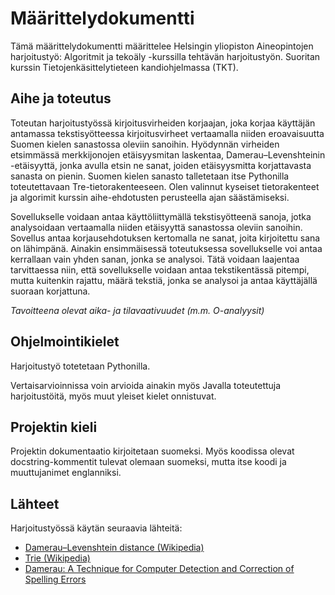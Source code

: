 # Määrittelydokumentti
Tämä määrittelydokumentti määrittelee Helsingin yliopiston Aineopintojen harjoitustyö: Algoritmit ja tekoäly -kurssilla tehtävän harjoitustyön. Suoritan kurssin Tietojenkäsittelytieteen kandiohjelmassa (TKT).

## Aihe ja toteutus
Toteutan harjoitustyössä kirjoitusvirheiden korjaajan, joka korjaa käyttäjän antamassa tekstisyötteessa kirjoitusvirheet vertaamalla niiden eroavaisuutta Suomen kielen sanastossa oleviin sanoihin. Hyödynnän virheiden etsimmässä merkkijonojen etäisyysmitan laskentaa, Damerau–Levenshteinin -etäisyyttä, jonka avulla etsin ne sanat, joiden etäisyysmitta korjattavasta sanasta on pienin. Suomen kielen sanasto talletetaan itse Pythonilla toteutettavaan Tre-tietorakenteeseen. Olen valinnut kyseiset tietorakenteet ja algorimit kurssin aihe-ehdotusten perusteella ajan säästämiseksi.

Sovellukselle voidaan antaa käyttöliittymällä tekstisyötteenä sanoja, jotka analysoidaan vertaamalla niiden etäisyyttä sanastossa oleviin sanoihin. Sovellus antaa korjausehdotuksen kertomalla ne sanat, joita kirjoitettu sana on lähimpänä. Ainakin ensimmäisessä toteutuksessa sovellukselle voi antaa kerrallaan vain yhden sanan, jonka se analysoi. Tätä voidaan laajentaa tarvittaessa niin, että sovellukselle voidaan antaa tekstikentässä pitempi, mutta kuitenkin rajattu, määrä tekstiä, jonka se analysoi ja antaa käyttäjällä suoraan korjattuna.

*Tavoitteena olevat aika- ja tilavaativuudet (m.m. O-analyysit)*

## Ohjelmointikielet
Harjoitustyö totetetaan Pythonilla.

Vertaisarvioinnissa voin arvioida ainakin myös Javalla toteutettuja harjoitustöitä, myös muut yleiset kielet onnistuvat.

## Projektin kieli

Projektin dokumentaatio kirjoitetaan suomeksi. Myös koodissa olevat  docstring-kommentit tulevat olemaan suomeksi, mutta itse koodi ja muuttujanimet englanniksi.

## Lähteet 
Harjoitustyössä käytän seuraavia lähteitä:

- [Damerau–Levenshtein distance (Wikipedia)](https://en.wikipedia.org/wiki/Damerau%E2%80%93Levenshtein_distance)
- [Trie (Wikipedia)](https://en.wikipedia.org/wiki/Trie)
- [Damerau: A Technique for Computer Detection and Correction of Spelling Errors](https://dl.acm.org/doi/pdf/10.1145/363958.363994)



